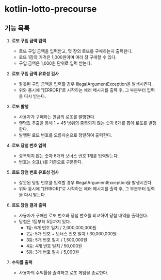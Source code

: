 # kotlin-lotto-precourse

## 기능 목록

1. **로또 구입 금액 입력**
    - 로또 구입 금액을 입력받고, 몇 장의 로또를 구매하는지 출력한다.
    - 로또 1장의 가격은 1,000원이며 여러 장 구매할 수 있다.
    - 구입 금액은 1,000원 단위로 입력 받는다.

2. **로또 구입 금액 유효성 검사**
    - 잘못된 구입 금액을 입력할 경우 IllegalArgumentException을 발생시킨다.
    - 위와 동시에 "[ERROR]"로 시작하는 에러 메시지를 출력 후, 그 부분부터 입력을 다시 받는다.

3. **로또 발행**
    - 사용자가 구매하는 만큼의 로또를 발행한다.
    - 랜덤값 추출을 통해 1 ~ 45 범위의 중복되지 않는 숫자 6개를 뽑아 로또를 발행한다.
    - 발행된 로또 번호를 오름차순으로 정렬하여 출력한다.

4. **로또 당첨 번호 입력**
    - 중복되지 않는 숫자 6개와 보너스 번호 1개를 입력받는다.
    - 번호는 쉼표(,)를 기준으로 구분한다.

5. **로또 당첨 번호 유효성 검사**
    - 잘못된 당첨 번호를 입력할 경우 IllegalArgumentException을 발생시킨다.
    - 위와 동시에 "[ERROR]"로 시작하는 에러 메시지를 출력 후, 그 부분부터 입력을 다시 받는다.

6. **로또 당첨 결과 출력**
    - 사용자가 구매한 로또 번호와 당첨 번호를 비교하여 당첨 내역을 출력한다.
    - 당첨은 1등부터 5등까지 있다.
        - 1등: 6개 번호 일치 / 2,000,000,000원
        - 2등: 5개 번호 + 보너스 번호 일치 / 30,000,000원
        - 3등: 5개 번호 일치 / 1,500,000원
        - 4등: 4개 번호 일치 / 50,000원
        - 5등: 3개 번호 일치 / 5,000원

7. **수익률 출력**
    - 사용자의 수익률을 출력하고 로또 게임을 종료한다.